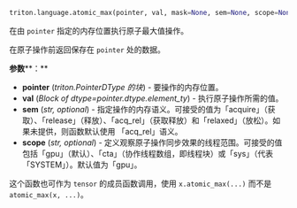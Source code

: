 ```python
triton.language.atomic_max(pointer, val, mask=None, sem=None, scope=None)
```


在由 `pointer` 指定的内存位置执行原子最大值操作。 


在原子操作前返回保存在 `pointer` 处的数据。


**参数****：**

* **pointer** (*triton.PointerDType 的块*) - 要操作的内存位置。
* **val** (*Block of dtype=pointer.dtype.element_ty*) - 执行原子操作所需的值。
* **sem** (*str, optional*) - 指定操作的内存语义。可接受的值为「acquire」（获取）、「release」（释放）、「acq_rel」（获取释放）和「relaxed」（放松）。如果未提供，则函数默认使用 「acq_rel」语义。
* **scope** (*str, optional*) - 定义观察原子操作同步效果的线程范围。可接受的值包括「gpu」（默认）、「cta」（协作线程数组，即线程块）或「sys」（代表「SYSTEM」）。默认值为「gpu」。

这个函数也可作为 `tensor` 的成员函数调用，使用 `x.atomic_max(...)` 而不是 `atomic_max(x, ...)`。


